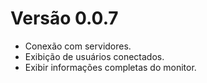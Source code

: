 # Versão 0.0.7
* Conexão com servidores.
* Exibição de usuários conectados.
* Exibir informações completas do monitor.